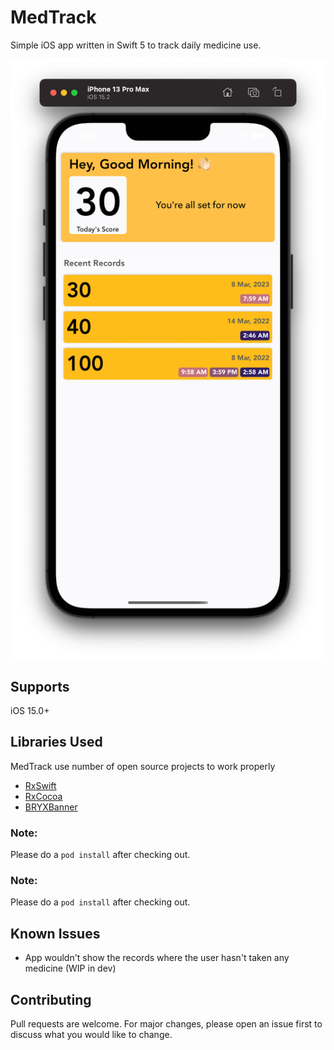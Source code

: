 # MedTrack
Simple iOS app written in Swift 5 to track daily medicine use.



![My Image](RepoAssets/screenshot.png)


## Supports

iOS 15.0+


## Libraries Used

MedTrack use number of open source projects to work properly


* [RxSwift](https://github.com/ReactiveX/RxSwift)
* [RxCocoa](https://github.com/ReactiveX/RxSwift/tree/master/RxCocoa)
* [BRYXBanner](https://github.com/bryx-inc/BRYXBanner)

### Note:
Please do a  `pod install` after checking out.


### Note:
Please do a  `pod install` after checking out.


## Known Issues

* App wouldn't show the records where the user hasn't taken any medicine (WIP in dev)


## Contributing
Pull requests are welcome. For major changes, please open an issue first to discuss what you would like to change.

    




